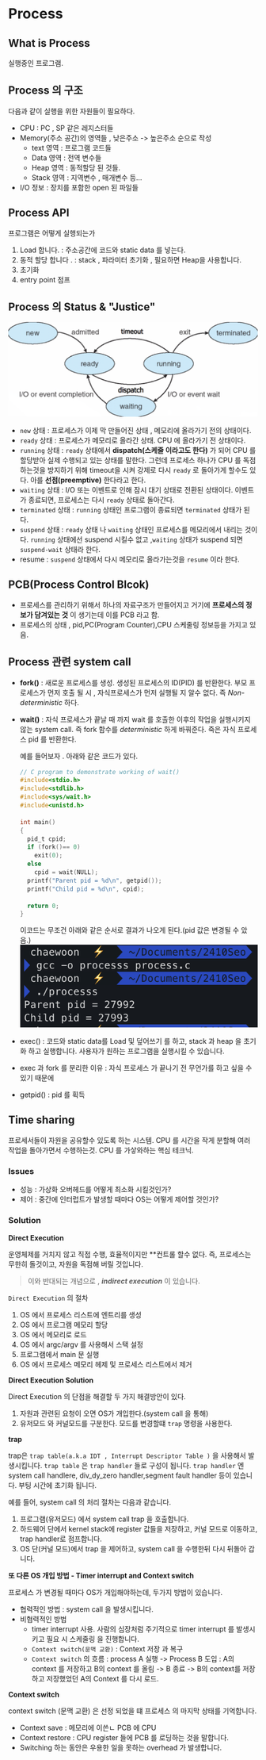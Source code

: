 # Process
## What is Process 
실행중인 프로그램.
## Process 의 구조
다음과 같이 실행을 위한 자원들이 필요하다.
  - CPU : PC , SP 같은 레지스터들
  - Memory(주소 공간)의 영역들 , 낮은주소 -> 높은주소 순으로 작성
    - text 영역 : 프로그램 코드들
    - Data 영역 : 전역 변수들
    - Heap 영역 : 동적할당 된 것들.
    - Stack 영역 : 지역변수 , 매개변수 등...
  - I/O 정보 : 장치를 포함한 open 된 파일들
## Process API
프로그램은 어떻게 실행되는가 
  1. Load 합니다. : 주소공간에 코드와 static data 를 넣는다.
  2. 동적 할당 합니다 . : stack , 파라미터 초기화 , 필요하면 Heap을 사용합니다.
  3. 초기화
  4. entry point 점프
## Process 의 Status & "Justice"
<img src="../images/4.png">
  
  - `new` 상태 : 프로세스가 이제 막 만들어진 상태 , 메모리에 올라가기 전의 상태이다.
  - `ready` 상태 : 프로세스가 메모리로 올라간 상태. CPU 에 올라가기 전 상태이다.
  - `running` 상태 : `ready` 상태에서 **dispatch(스케줄 이라고도 한다)** 가 되어 CPU 를 할당받아 실제 수행되고 있는 상태를 말한다. 그런데 프로세스 하나가 CPU 를 독점하는것을 방지하기 위해 timeout을 시켜 강제로 다시 `ready` 로 돌아가게 할수도 있다. 아를 **선점(preemptive)** 한다라고 한다.
  - `waiting` 상태 : I/O 또는 이벤트로 인해 잠시 대기 상태로 전환된 상태이다. 이벤트가 종료되면, 프로세스는 다시 `ready` 상태로 돌아간다.
  - `terminated` 상태 : `running` 상태인 프로그램이 종료되면 `terminated` 상태가 된다.
  - `suspend` 상태 : `ready` 상태 나  `waiting` 상태인 프로세스를 메모리에서 내리는 것이다. `running` 상태에선 suspend 시킬수 없고 ,`waiting` 상태가 suspend 되면 `suspend-wait` 상태라 한다.
  - resume : `suspend` 상태에서 다시 메모리로 올라가는것을 `resume` 이라 한다.

## PCB(Process Control Blcok)
  - 프로세스를 관리하기 위해서 하나의 자료구조가 만들어지고 거기에 **프로세스의 정보가 담겨있는 것** 이 생기는데 이를 PCB 라고 함.
  - 프로세스의 상태 , pid,PC(Program Counter),CPU 스케줄링 정보등을 가지고 있음.
## Process 관련 system call 
  - **fork()** : 새로운 프로세스를 생성. 생성된 프로세스의 ID(PID) 를 반환한다. 부모 프로세스가 먼저 호출 될 시 , 자식프로세스가 먼저 실행될 지 알수 없다. 즉 *Non-deterministic* 하다.
  - **wait()** : 자식 프로세스가 끝날 때 까지 wait 를 호출한 이후의 작업을 실행시키지 않는 system call. 즉 fork 함수를 *deterministic* 하게 바꿔준다. 죽은 자식 프로세스 pid 를 반환한다.

      예를 들어보자 . 아래와 같은 코드가 있다.
      ```C
      // C program to demonstrate working of wait()
      #include<stdio.h>
      #include<stdlib.h>
      #include<sys/wait.h>
      #include<unistd.h>

      int main()
      {
        pid_t cpid;
        if (fork()== 0)
          exit(0);		 
        else
          cpid = wait(NULL);
        printf("Parent pid = %d\n", getpid());
        printf("Child pid = %d\n", cpid);

        return 0;
      }
      ```
      이코드는 무조건 아래와 같은 순서로 결과가 나오게 된다.(pid 값은 변경될 수 았음.)
       <img src="./../images/5.png">
  - exec() : 코드와 static data를 Load 및 덮어쓰기 를 하고, stack 과 heap 을 초기화 하고 실행합니다. 사용자가 원하는 프로그램을 실행시킬 수 있습니다.
  - exec 과 fork 를 분리한 이유 : 자식 프로세스 가 끝나기 전 무언가를 하고 싶을 수 있기 때문에 
  - getpid() : pid 를 획득

## Time sharing 

프로세서들이 자원을 공유할수 있도록 하는 시스템. CPU 를 시간을 작게 분할해 여러 작업을 돌아가면서 수행하는것. CPU 를 가샇와하는 핵심 테크닉.


### Issues
  - 성능 : 가상화 오버헤드를 어떻게 최소화 시킬것인가?
  - 제어 : 중간에 인터럽트가 발생할 때마다 OS는 어떻게 제어할 것인가?

### Solution

  **Direct Execution**

  운영체제를 거치지 않고 직접 수행, 효율적이지만 **컨트롤 할수 없다. 즉, 프로세스는 무한히 돌것이고, 자원을 독점해 버릴 것입니다.

  > 이와 반대되는 개념으로 , ***indirect execution*** 이 있습니다.

  `Direct Execution` 의 절차 

1. OS 에서 프로세스 리스트에 엔트리를 생성
2. OS 에서 프로그램 메모리 할당
3. OS 에서 메모리로 로드
4. OS 에서 argc/argv 를 사용해서 스택 설정
5. 프로그램에서 main 문 실행 
6. OS 에서 프로세스 메모리 헤제 및 프로세스 리스트에서 제거

**Direct Execution Solution**

Direct Execution 의 단점을 해결할 두 가지 해결방안이 있다.

1. 자원과 관련된 요청이 오면 OS가 개입한다.(system call 을 통해)
2. 유저모드 와 커널모드를 구분한다. 모드를 변경할떄 `trap` 명령을 사용한다.

**trap**

trap은 `trap table(a.k.a IDT , Interrupt Descriptor Table )` 을 사용해서 발생시킵니다.
`trap table` 은 `trap handler` 들로 구성이 됩니다.  `trap handler` 엔 system call handlere, div_dy_zero handler,segment fault handler 등이 있습니다. 부팅 시간에 초기화 됩니다.

예를 들어, system call 의 처리 절차는 다음과 같습니다.

1. 프로그램(유저모드) 에서 system call trap 을 호출합니다.
2. 하드웨어 단에서 kernel stack에 register 값들을 저장하고, 커널 모드로 이동하고, trap handler로 점프합니다.
3. OS 단(커널 모드)에서 trap 을 제어하고, system call 을 수행한뒤 다시 뒤돌아 갑니다.

**또 다른 OS 개입 방법 - Timer interrupt and Context switch**

프로세스 가 변경될 때마다 OS가 개입해야하는데, 두가지 방법이 있습니다.

- 협력적인 방법 : system call 을 발생시킵니다.
- 비협력적인 방법
  - timer interrupt 사용. 사람의 심장처럼 주기적으로 timer interrupt 를 발생시키고 필요 시 스케줄링 을 진행합니다.
  - `Context switch(문맥 교환)` : Context 저장 과 복구
  - `Context switch` 의 흐름 : process A 실행 -> Process B 도입 : A의 context 를 저장하고 B의 context 를 올림 -> B 종료 -> B의 context를 저장하고 저장했었던 A의 Context 를 다시 로드.

**Context switch**

context switch  (문맥 교환) 은 선정 되었을 떄 프로세스 의 마지막 상태를 기억합니다.
-  Context save : 메모리에 이쓴ㄴ PCB 에 CPU
-  Context restore : CPU register 들에 PCB 를 로딩하는 것을 말합니다.
-  Switching 하는 동안은 우용한 일을 못하는 overhead 가 발생합니다.